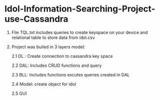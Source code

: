 # Idol-Information-Searching-Project-use-Cassandra

1. File TQL.txt includes queries to create keyspace on your device and relational table to store data from idol.csv
2. Project was builed in 3 layers model:
  
    2.1 DL : Create connection to cassandra key space
  
    2.2 DAL: Includes CRUD functions and query
  
    2.3 BLL: Includes functions excutes queries created in DAL
  
    2.4 Model: create object for idol 
  
    2.5 GUI

